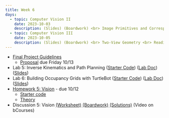 ```yaml
---
title: Week 6
days:
  - topic: Computer Vision II
    date: 2023-10-03
    description: (Slides) (Boardwork) <br> Image Primitives and Correspondence <br> Reading - <a href = "https://link.springer.com/book/10.1007/978-0-387-21779-6">Textbook</a> Chapters 3, 4
  - topic: Computer Vision III
    date: 2023-10-05
    description: (Slides) (Boardwork) <br> Two-View Geometry <br> Reading - <a href = "https://link.springer.com/book/10.1007/978-0-387-21779-6">Textbook</a> 
---
```


- [Final Project Guidelines](./assets/final_proj/final_proj_guidelines.pdf)
  - [Proposal](https://www.overleaf.com/read/dncxvvqfvfnk) due Friday 10/13
- Lab 5: Inverse Kinematics and Path Planning ([Starter Code](https://github.com/ucb-ee106/106a-fa23-labs-starter/tree/main/lab5)) ([Lab Doc](./assets/labs/lab5.pdf)) ([Slides](./assets/labs/lab5_6_slides.pdf))
- Lab 6: Building Occupancy Grids with TurtleBot ([Starter Code](https://github.com/ucb-ee106/106a-fa23-labs-starter/tree/main/lab6)) ([Lab Doc](./assets/labs/lab6.pdf)) ([Slides](./assets/labs/lab5_6_slides.pdf))
- [Homework 5: Vision](./assets/homework/hw5_vision.pdf) - due 10/12
  - [Starter code](./assets/homework/hw5_starter.zip)
  - [Theory](./assets/homework/hw5_vision_theory.pdf)
- Discussion 5: Vision [(Worksheet)](./assets/disc/disc5_vision.pdf) [(Boardwork)](./assets/disc/disc5_boardwork.pdf) [(Solutions)](./assets/disc/disc5_sols.pdf) (Video on bCourses)

<a id="Week7"></a>
